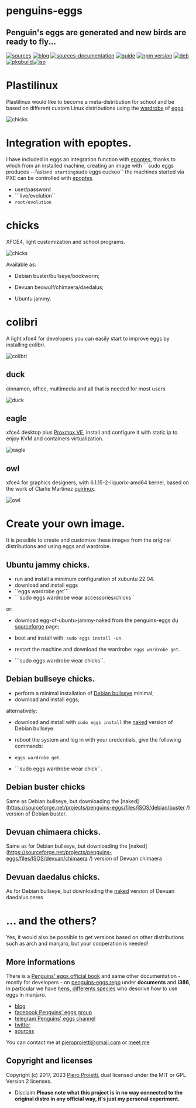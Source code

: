 penguins-eggs
=============

## Penguin&#39;s eggs are generated and new birds are ready to fly...
[![sources](https://img.shields.io/badge/github-sources-cyan)](https://github.com/pieroproietti/penguins-eggs)
[![blog](https://img.shields.io/badge/blog-penguin's%20eggs-cyan)](https://penguins-eggs.net)
[![sources-documentation](https://img.shields.io/badge/sources-documentation-blue)](https://penguins-eggs.net/sources-documentation/index.html)
[![guide](https://img.shields.io/badge/guide-penguin's%20eggs-cyan)](https://penguins-eggs.net/book/)
[![npm version](https://img.shields.io/npm/v/penguins-eggs.svg)](https://npmjs.org/package/penguins-eggs)
[![deb](https://img.shields.io/badge/deb-packages-blue)](https://sourceforge.net/projects/penguins-eggs/files/DEBS)
[![pkgbuild](https://img.shields.io/badge/pkgbuild-packages-blue)](https://sourceforge.net/projects/penguins-eggs/files/PKGBUILD)[![iso](https://img.shields.io/badge/iso-images-cyan)](https://sourceforge.net/projects/penguins-eggs/files/ISOS)

# Plastilinux
Plastilinux would like to become a meta-distribution for school and be based on different custom Linux distributions using the [wardrobe](https://github.com/pieroproietti/penguins-wardrobe/tree/main/DOCUMENTATION#penguins-wardrobe) of [eggs](https://github.com/pieroproietti/penguins-eggs).

![chicks](https://penguins-eggs.net/images/chicks.png)

# Integration with epoptes.
I have included in eggs an integration function with [epoptes](https://epoptes.org/), thanks to which from an installed machine, creating an image with ```sudo eggs produces --fast`` and starting ``sudo eggs cuckoo`` the machines started via PXE can be controlled with [epoptes](https://epoptes.org/).

* user/password
* ```live/evolution``
* ```root/evolution```

# chicks
XFCE4, light customization and school programs.

![chicks](https://penguins-eggs.net/images/chicks-245x183.png)

Available as: 

* Debian buster/bullseye/bookworm;

* Devuan beowulf/chimaera/daedalus;

* Ubuntu jammy.

# **colibri**
A light xfce4 for developers you can easily start to improve eggs by installing colibri.

![colibri](https://a.fsdn.com/con/app/proj/penguins-eggs/screenshots/colibri.png/245/183)

## **duck**
cinnamon, office, multimedia and all that is needed for most users

![duck](https://a.fsdn.com/con/app/proj/penguins-eggs/screenshots/duck.png/245/183)
 
## **eagle**
xfce4 desktop plus [Proxmox VE](https://www.proxmox.com/en/proxmox-ve), install and configure it with static ip to enjoy KVM and containers virtualization.

![eagle](https://a.fsdn.com/con/app/proj/penguins-eggs/screenshots/eagle.png/245/183)

## **owl**
xfce4 for graphics designers, with 6.1.15-2-liquorix-amd64 kernel, based on the work of Clarlie Martinez 
 [quirinux](https://quirinux.org/).

![owl](https://a.fsdn.com/con/app/proj/penguins-eggs/screenshots/owl.png/245/183)

# Create your own image.

It is possible to create and customize these images from the original distributions and using eggs and wardrobe.

## Ubuntu jammy chicks.
* run and install a minimum configuration of xubuntu 22.04.
* download and install eggs
* ``eggs wardrobe get```
* ```sudo eggs wardrobe wear accessories/chicks``

or: 

* download egg-of-ubuntu-jammy-naked from the penguins-eggs du [sourceforge](https://sourceforge.net/projects/penguins-eggs/files/ISOS/ubuntu/jammy/) page;

* boot and install with: ``sudo eggs install -un``.
* restart the machine and download the wardrobe: ``eggs wardrobe get``.
* ```sudo eggs wardrobe wear chicks``.

## Debian bullseye chicks.
* perform a minimal installation of [Debian bullseye](https://www.debian.org/releases/bullseye/debian-installer/) minimal;
* download and install eggs;

alternatively:

* download and install with ``sudo eggs install`` the [naked](https://sourceforge.net/projects/penguins-eggs/files/ISOS/debian/bullseye/) version of Debian bullseye. 

* reboot the system and log in with your credentials, give the following commands:
* ``eggs wardrobe get``.
* ```sudo eggs wardrobe wear chick``.

## Debian buster chicks
Same as Debian bullseye, but downloading the [naked](https://sourceforge.net/projects/penguins-eggs/files/ISOS/debian/buster /) version of Debian buster.

## Devuan chimaera chicks.
Same as for Debian bullseye, but downloading the [naked](https://sourceforge.net/projects/penguins-eggs/files/ISOS/devuan/chimaera /) version of Devuan chimaera 

## Devuan daedalus chicks.
As for Debian bullseye, but downloading the [naked](https://sourceforge.net/projects/penguins-eggs/files/ISOS/devuan/daedalus/) version of Devuan daedalus ceres 

# ... and the others?
Yes, it would also be possible to get versions based on other distributions such as arch and manjaro, but your cooperation is needed!

## More informations
There is a [Penguins' eggs official book](https://penguins-eggs.net/book/) and same other documentation - mostly for developers - on [penguins-eggs repo](https://github.com/pieroproietti/penguins-eggs) under **documents** and **i386**, in particular we have [hens, differents species](https://github.com/pieroproietti/penguins-eggs/blob/master/documents/hens-different-species.md) who descrive how to use eggs in manjaro.

* [blog](https://penguins-eggs.net)    
* [facebook Penguins' eggs group](https://www.facebook.com/groups/128861437762355/)
* [telegram Penguins' eggs channel](https://t.me/penguins_eggs) 
* [twitter](https://twitter.com/pieroproietti)
* [sources](https://github.com/pieroproietti/penguins-krill)

You can contact me at pieroproietti@gmail.com or [meet me](https://meet.jit.si/PenguinsEggsMeeting)

## Copyright and licenses
Copyright (c) 2017, 2023 [Piero Proietti](https://penguins-eggs.net/about-me.html), dual licensed under the MIT or GPL Version 2 licenses.

* Disclaim
__Please note what this project is in no way connected to the original distro in any official way, it's just my personal experiment.__
